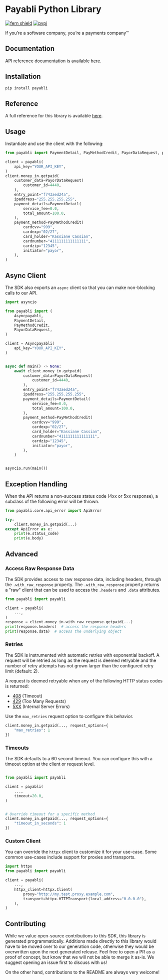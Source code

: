 # Payabli Python Library

[![fern shield](https://img.shields.io/badge/%F0%9F%8C%BF-Built%20with%20Fern-brightgreen)](https://buildwithfern.com?utm_source=github&utm_medium=github&utm_campaign=readme&utm_source=https%3A%2F%2Fgithub.com%2Fpayabli%2Fsdk-python)
[![pypi](https://img.shields.io/pypi/v/payabli)](https://pypi.python.org/pypi/payabli)

If you’re a software company, you’re a payments company™

## Documentation

API reference documentation is available [here](https://docs.payabli.com/).

## Installation

```sh
pip install payabli
```

## Reference

A full reference for this library is available [here](https://github.com/payabli/sdk-python/blob/HEAD/./reference.md).

## Usage

Instantiate and use the client with the following:

```python
from payabli import PaymentDetail, PayMethodCredit, PayorDataRequest, payabli

client = payabli(
    api_key="YOUR_API_KEY",
)
client.money_in.getpaid(
    customer_data=PayorDataRequest(
        customer_id=4440,
    ),
    entry_point="f743aed24a",
    ipaddress="255.255.255.255",
    payment_details=PaymentDetail(
        service_fee=0.0,
        total_amount=100.0,
    ),
    payment_method=PayMethodCredit(
        cardcvv="999",
        cardexp="02/27",
        card_holder="Kassiane Cassian",
        cardnumber="4111111111111111",
        cardzip="12345",
        initiator="payor",
    ),
)
```

## Async Client

The SDK also exports an `async` client so that you can make non-blocking calls to our API.

```python
import asyncio

from payabli import (
    Asyncpayabli,
    PaymentDetail,
    PayMethodCredit,
    PayorDataRequest,
)

client = Asyncpayabli(
    api_key="YOUR_API_KEY",
)


async def main() -> None:
    await client.money_in.getpaid(
        customer_data=PayorDataRequest(
            customer_id=4440,
        ),
        entry_point="f743aed24a",
        ipaddress="255.255.255.255",
        payment_details=PaymentDetail(
            service_fee=0.0,
            total_amount=100.0,
        ),
        payment_method=PayMethodCredit(
            cardcvv="999",
            cardexp="02/27",
            card_holder="Kassiane Cassian",
            cardnumber="4111111111111111",
            cardzip="12345",
            initiator="payor",
        ),
    )


asyncio.run(main())
```

## Exception Handling

When the API returns a non-success status code (4xx or 5xx response), a subclass of the following error
will be thrown.

```python
from payabli.core.api_error import ApiError

try:
    client.money_in.getpaid(...)
except ApiError as e:
    print(e.status_code)
    print(e.body)
```

## Advanced

### Access Raw Response Data

The SDK provides access to raw response data, including headers, through the `.with_raw_response` property.
The `.with_raw_response` property returns a "raw" client that can be used to access the `.headers` and `.data` attributes.

```python
from payabli import payabli

client = payabli(
    ...,
)
response = client.money_in.with_raw_response.getpaid(...)
print(response.headers)  # access the response headers
print(response.data)  # access the underlying object
```

### Retries

The SDK is instrumented with automatic retries with exponential backoff. A request will be retried as long
as the request is deemed retryable and the number of retry attempts has not grown larger than the configured
retry limit (default: 2).

A request is deemed retryable when any of the following HTTP status codes is returned:

- [408](https://developer.mozilla.org/en-US/docs/Web/HTTP/Status/408) (Timeout)
- [429](https://developer.mozilla.org/en-US/docs/Web/HTTP/Status/429) (Too Many Requests)
- [5XX](https://developer.mozilla.org/en-US/docs/Web/HTTP/Status/500) (Internal Server Errors)

Use the `max_retries` request option to configure this behavior.

```python
client.money_in.getpaid(..., request_options={
    "max_retries": 1
})
```

### Timeouts

The SDK defaults to a 60 second timeout. You can configure this with a timeout option at the client or request level.

```python

from payabli import payabli

client = payabli(
    ...,
    timeout=20.0,
)


# Override timeout for a specific method
client.money_in.getpaid(..., request_options={
    "timeout_in_seconds": 1
})
```

### Custom Client

You can override the `httpx` client to customize it for your use-case. Some common use-cases include support for proxies
and transports.

```python
import httpx
from payabli import payabli

client = payabli(
    ...,
    httpx_client=httpx.Client(
        proxy="http://my.test.proxy.example.com",
        transport=httpx.HTTPTransport(local_address="0.0.0.0"),
    ),
)
```

## Contributing

While we value open-source contributions to this SDK, this library is generated programmatically.
Additions made directly to this library would have to be moved over to our generation code,
otherwise they would be overwritten upon the next generated release. Feel free to open a PR as
a proof of concept, but know that we will not be able to merge it as-is. We suggest opening
an issue first to discuss with us!

On the other hand, contributions to the README are always very welcome!
